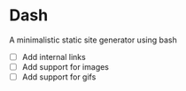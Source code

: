 # Dash

A minimalistic static site generator using bash

- [ ] Add internal links
- [ ] Add support for images
- [ ] Add support for gifs